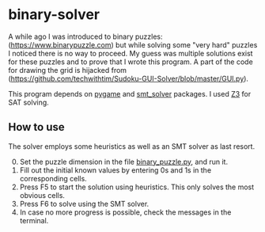 # binary-solver

A while ago I was introduced to binary puzzles: (https://www.binarypuzzle.com) but while solving some "very hard" puzzles I noticed there is no way to proceed. My guess was multiple solutions exist for these puzzles and to prove that I wrote this program. A part of the code for drawing the grid is hijacked from (https://github.com/techwithtim/Sudoku-GUI-Solver/blob/master/GUI.py).

This program depends on [pygame](https://www.pygame.org/wiki/GettingStarted#Pygame%20Installation) and [smt_solver](https://pypi.org/project/PySMT/) packages. I used [Z3](https://github.com/Z3Prover/z3/) for SAT solving.

## How to use

The solver employs some heuristics as well as an SMT solver as last resort.

0. Set the puzzle dimension in the file [binary_puzzle.py](https://github.com/Mahmoud1922/binary-solver/blob/master/binary_puzzle.py#L12), and run it.
1. Fill out the initial known values by entering 0s and 1s in the corresponding cells.
2. Press F5 to start the solution using heuristics. This only solves the most obvious cells.
3. Press F6 to solve using the SMT solver.
4. In case no more progress is possible, check the messages in the terminal.
